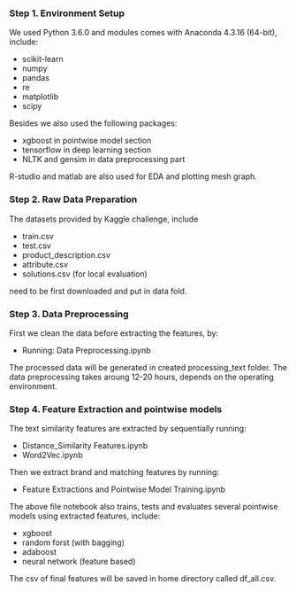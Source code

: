 ### Step 1. Environment Setup

We used Python 3.6.0 and modules comes with Anaconda 4.3.16 (64-bit), include:

* scikit-learn
* numpy 
* pandas 
* re
* matplotlib 
* scipy

Besides we also used the following packages:
* xgboost in pointwise model section
* tensorflow in deep learning section
* NLTK  and gensim in data preprocessing part

R-studio and matlab are also used for EDA and plotting mesh graph. 

### Step 2. Raw Data Preparation
The datasets provided by Kaggle challenge, include
* train.csv
* test.csv
* product_description.csv
* attribute.csv
* solutions.csv (for local evaluation)

need to be first downloaded and put in data fold. 

### Step 3. Data Preprocessing
First we clean the data before extracting the features, by:
* Running: Data Preprocessing.ipynb

 The processed data will be generated in created processing_text folder. The data preprocessing takes aroung 12-20 hours, depends on the operating environment.

###  Step 4. Feature Extraction and pointwise models
The text similarity features are extracted by sequentially running:

* Distance_Similarity Features.ipynb
* Word2Vec.ipynb

Then we extract brand and matching features by running:

* Feature Extractions and Pointwise Model Training.ipynb

The above file notebook also trains, tests and evaluates several pointwise models using extracted features, include:

* xgboost
* random forst (with bagging)
* adaboost
* neural network (feature based)

The csv of final features will be saved in home directory called df_all.csv.
